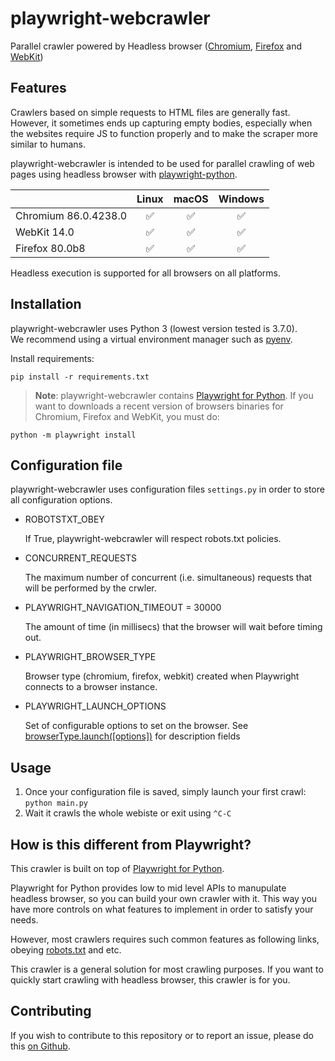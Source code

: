 # playwright-webcrawler

Parallel crawler powered by Headless browser ([Chromium](https://www.chromium.org/Home), [Firefox](https://www.mozilla.org/en-US/firefox/new/) and [WebKit](https://webkit.org/))

## Features

Crawlers based on simple requests to HTML files are generally fast. However, it sometimes ends up capturing empty bodies, especially when the websites require JS to function properly and to make the scraper more similar to humans.

playwright-webcrawler is intended to be used for parallel crawling of web pages using headless browser with [playwright-python](https://github.com/microsoft/playwright-python).

|          | Linux | macOS | Windows |
|   :---   | :---: | :---: | :---:   |
| Chromium <!-- GEN:chromium-version -->86.0.4238.0<!-- GEN:stop --> | ✅ | ✅ | ✅ |
| WebKit 14.0 | ✅ | ✅ | ✅ |
| Firefox <!-- GEN:firefox-version -->80.0b8<!-- GEN:stop --> | ✅ | ✅ | ✅ |

Headless execution is supported for all browsers on all platforms.

## Installation

playwright-webcrawler uses Python 3 (lowest version tested is 3.7.0).  
We recommend using a virtual environment manager such as [pyenv](https://github.com/pyenv/pyenv).  

Install requirements:  

    pip install -r requirements.txt  

> **Note**: playwright-webcrawler contains [Playwright for Python](https://github.com/microsoft/playwright-python). If you want to downloads a recent version of browsers binaries for Chromium, Firefox and WebKit, you must do:

    python -m playwright install

## Configuration file

playwright-webcrawler uses configuration files `settings.py` in order to store all configuration options.

* ROBOTSTXT_OBEY

    If True, playwright-webcrawler will respect robots.txt policies.

* CONCURRENT_REQUESTS

    The maximum number of concurrent (i.e. simultaneous) requests that will be performed by the crwler.

* PLAYWRIGHT_NAVIGATION_TIMEOUT = 30000

    The amount of time (in millisecs) that the browser will wait before timing out.

* PLAYWRIGHT_BROWSER_TYPE

    Browser type (chromium, firefox, webkit) created when Playwright connects to a browser instance.

* PLAYWRIGHT_LAUNCH_OPTIONS

    Set of configurable options to set on the browser.
    See [browserType.launch([options])](https://github.com/microsoft/playwright/blob/master/docs/api.md#browsertypelaunchoptions) for description fields

## Usage

1. Once your configuration file is saved, simply launch your first crawl: `python main.py`
2. Wait it crawls the whole webiste or exit using `^C-C`

## How is this different from Playwright?

This crawler is built on top of [Playwright for Python](https://github.com/microsoft/playwright-python).

Playwright for Python provides low to mid level APIs to manupulate headless browser, so you can build your own crawler with it. This way you have more controls on what features to implement in order to satisfy your needs.

However, most crawlers requires such common features as following links, obeying [robots.txt](https://developers.google.com/search/reference/robots_txt) and etc.

This crawler is a general solution for most crawling purposes. If you want to quickly start crawling with headless browser, this crawler is for you.

## Contributing

If you wish to contribute to this repository or to report an issue, please do this [on Github](https://github.com/LeMoussel).
